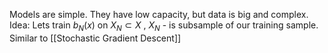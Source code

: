 Models are simple. They have low capacity, but data is big and complex.
Idea: Lets train $b_{N}(x)$ on $X_{N}\subset X$  , $X_{N}$ - is subsample of our training sample. Similar to [[Stochastic Gradient Descent]]